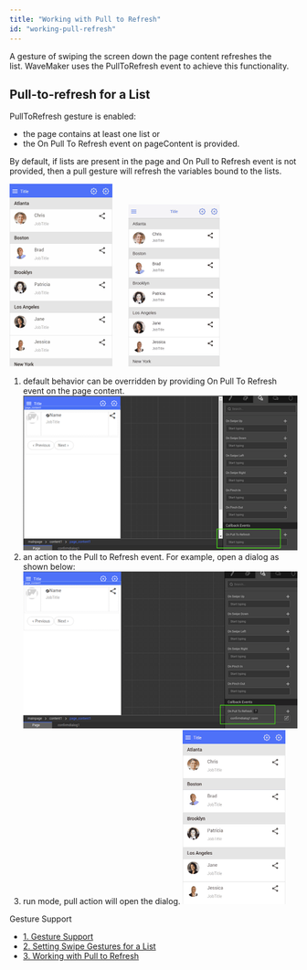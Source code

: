 ```yaml
---
title: "Working with Pull to Refresh"
id: "working-pull-refresh"
---
```


A gesture of swiping the screen down the page content refreshes the list. WaveMaker uses the PullToRefresh event to achieve this functionality.

## Pull-to-refresh for a List

PullToRefresh gesture is enabled:

- the page contains at least one list or
- the On Pull To Refresh event on pageContent is provided.

By default, if lists are present in the page and On Pull to Refresh event is not provided, then a pull gesture will refresh the variables bound to the lists.

[![](../assets/pulltorefresh_android.gif)](../assets/pulltorefresh_android.gif)       [![](../assets/pulltorefresh_ios.gif)](../assets/pulltorefresh_ios.gif)

1. default behavior can be overridden by providing On Pull To Refresh event on the page content.[![](../assets/SwipeList7.png)](../assets/SwipeList7.png)
2. an action to the Pull to Refresh event. For example, open a dialog as shown below: [![](../assets/SwipeList8.png)](../assets/SwipeList8.png)
3. run mode, pull action will open the dialog. [![](../assets/pulltorefresh_dialog.gif)](../assets/pulltorefresh_dialog.gif)

Gesture Support

- [1\. Gesture Support](/learn/hybrid-mobile/gesture-support/)
- [2\. Setting Swipe Gestures for a List](/learn/how-tos/setting-swipe-gestures-list-widget/)
- [3\. Working with Pull to Refresh](#)
